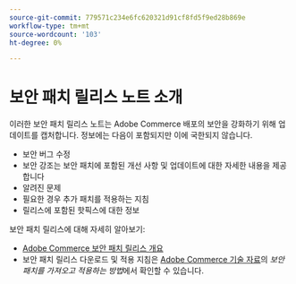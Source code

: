 ```yaml
---
source-git-commit: 779571c234e6fc620321d91cf8fd5f9ed28b869e
workflow-type: tm+mt
source-wordcount: '103'
ht-degree: 0%

---
```

# 보안 패치 릴리스 노트 소개

이러한 보안 패치 릴리스 노트는 Adobe Commerce 배포의 보안을 강화하기 위해 업데이트를 캡처합니다. 정보에는 다음이 포함되지만 이에 국한되지 않습니다.

* 보안 버그 수정
* 보안 강조는 보안 패치에 포함된 개선 사항 및 업데이트에 대한 자세한 내용을 제공합니다
* 알려진 문제
* 필요한 경우 추가 패치를 적용하는 지침
* 릴리스에 포함된 핫픽스에 대한 정보

보안 패치 릴리스에 대해 자세히 알아보기:

* [Adobe Commerce 보안 패치 릴리스 개요](/help/release/release-notes/security/overview.md#about-adobe-commerce-security-patch-releases)
* 보안 패치 릴리스 다운로드 및 적용 지침은 [Adobe Commerce 기술 자료](https://experienceleague.adobe.com/en/docs/commerce-knowledge-base/kb/how-to/how-to-obtain-and-apply-security-patches)의 _보안 패치를 가져오고 적용하는 방법_&#x200B;에서 확인할 수 있습니다.
